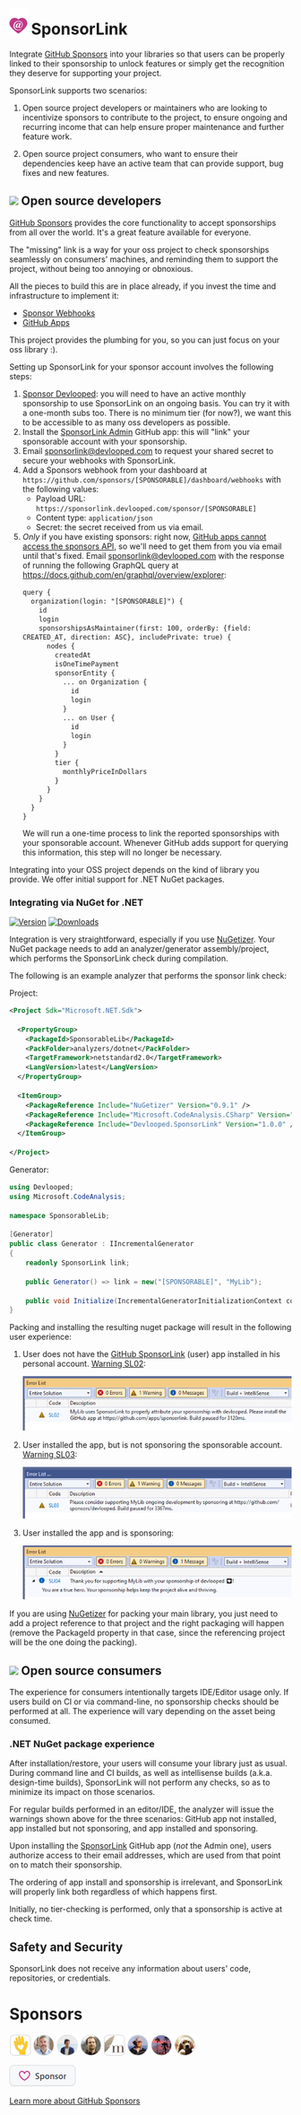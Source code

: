 # ![](https://github.com/devlooped/SponsorLink/raw/main/assets/img/sponsorlink-32.png) SponsorLink 

Integrate [GitHub Sponsors](https://github.com/sponsors) into your libraries so that 
users can be properly linked to their sponsorship to unlock features or simply get 
the recognition they deserve for supporting your project.

SponsorLink supports two scenarios:

1. Open source project developers or maintainers who are looking to incentivize 
   sponsors to contribute to the project, to ensure ongoing and recurring income 
   that can help ensure proper maintenance and further feature work.

2. Open source project consumers, who want to ensure their dependencies keep have 
   an active team that can provide support, bug fixes and new features.

## ![](https://avatars.githubusercontent.com/in/281005?s=24&u=20155dd9bc48951a962b40289bf40fd4d0e758e9&v=4) Open source developers

[GitHub Sponsors](https://github.com/sponsors) provides the core functionality to 
accept sponsorships from all over the world. It's a great feature available for 
everyone. 

The "missing" link is a way for your oss project to check sponsorships seamlessly 
on consumers' machines, and reminding them to support the project, without being 
too annoying or obnoxious. 

All the pieces to build this are in place already, if you invest the time and 
infrastructure to implement it: 

- [Sponsor Webhooks](https://docs.github.com/en/sponsors/integrating-with-github-sponsors/configuring-webhooks-for-events-in-your-sponsored-account)
- [GitHub Apps](https://docs.github.com/en/developers/apps/getting-started-with-apps)

This project provides the plumbing for you, so you can just focus on your oss library :).

Setting up SponsorLink for your sponsor account involves the following steps:

1. [Sponsor Devlooped](https://github.com/sponsors/devlooped): you will need to have 
   an active monthly sponsorship to use SponsorLink on an ongoing basis. You can try 
   it with a one-month subs too. There is no minimum tier (for now?), we want this to 
   be accessible to as many oss developers as possible.
2. Install the [SponsorLink Admin](https://github.com/apps/sponsorlink-admin) GitHub
   app: this will "link" your sponsorable account with your sponsorship.
3. Email sponsorlink@devlooped.com to request your shared secret to secure your webhooks 
   with SponsorLink.
4. Add a Sponsors webhook from your dashboard at `https://github.com/sponsors/[SPONSORABLE]/dashboard/webhooks` with the following values:
   * Payload URL: `https://sponsorlink.devlooped.com/sponsor/[SPONSORABLE]`
   * Content type: `application/json`
   * Secret: the secret received from us via email.
5. *Only* if you have existing sponsors: right now, [GitHub apps cannot access the sponsors API](https://github.com/orgs/community/discussions/44226), so we'll need to get them from you via email until 
   that's fixed. Email sponsorlink@devlooped.com with the response of running the following 
   GraphQL query at https://docs.github.com/en/graphql/overview/explorer:
   ```
   query { 
     organization(login: "[SPONSORABLE]") {
       id
       login
       sponsorshipsAsMaintainer(first: 100, orderBy: {field: CREATED_AT, direction: ASC}, includePrivate: true) {
         nodes {
           createdAt
           isOneTimePayment
           sponsorEntity {
             ... on Organization {
               id
               login
             }
             ... on User {
               id
               login
             }
           }
           tier {
             monthlyPriceInDollars
           }
         }
       }
     }
   }
   ```
   We will run a one-time process to link the reported sponsorships with your sponsorable account.
   Whenever GitHub adds support for querying this information, this step will no longer be necessary.

Integrating into your OSS project depends on the kind of library you provide. 
We offer initial support for .NET NuGet packages.

### Integrating via NuGet for .NET

[![Version](https://img.shields.io/nuget/vpre/Devlooped.SponsorLink.svg?color=royalblue)](https://www.nuget.org/packages/Devlooped.SponsorLink)
[![Downloads](https://img.shields.io/nuget/dt/Devlooped.SponsorLink.svg?color=green)](https://www.nuget.org/packages/Devlooped.SponsorLink)

Integration is very straightforward, especially if you use [NuGetizer](https://github.com/devlooped/nugetizer/).
Your NuGet package needs to add an analyzer/generator assembly/project, which performs the 
SponsorLink check during compilation. 

The following is an example analyzer that performs the sponsor link check:

Project:
```xml
<Project Sdk="Microsoft.NET.Sdk">

  <PropertyGroup>
    <PackageId>SponsorableLib</PackageId>
    <PackFolder>analyzers/dotnet</PackFolder>
    <TargetFramework>netstandard2.0</TargetFramework>
    <LangVersion>latest</LangVersion>
  </PropertyGroup>

  <ItemGroup>
    <PackageReference Include="NuGetizer" Version="0.9.1" />
    <PackageReference Include="Microsoft.CodeAnalysis.CSharp" Version="4.3.1" Pack="false" />
    <PackageReference Include="Devlooped.SponsorLink" Version="1.0.0" />
  </ItemGroup>
  
</Project>
```

Generator:
```csharp
using Devlooped;
using Microsoft.CodeAnalysis;

namespace SponsorableLib;

[Generator]
public class Generator : IIncrementalGenerator
{
    readonly SponsorLink link;

    public Generator() => link = new("[SPONSORABLE]", "MyLib");

    public void Initialize(IncrementalGeneratorInitializationContext context) => link.Initialize(context);
}
```

Packing and installing the resulting nuget package will result in the following user 
experience:

1. User does not have the [GitHub SponsorLink](https://github.com/apps/sponsorlink) (user) 
   app installed in his personal account. [Warning SL02](/docs/SL02.md):

   ![Screenshot of build warning SL02 stating app is not installed](/assets/img/VS-SL02.png)

2. User installed the app, but is not sponsoring the sponsorable account. 
   [Warning SL03](/docs/SL03.md):

   ![Screenshot of build warning SL04 stating user is not a sponsor](/assets/img/VS-SL03.png)

3. User installed the app and is sponsoring:

   ![Screenshot of build info SL04 thanking the user user for sponsoring](/assets/img/VS-SL04.png)


If you are using [NuGetizer](https://github.com/devlooped/nugetizer/) for packing your main 
library, you just need to add a project reference to that project and the right packaging 
will happen (remove the PackageId property in that case, since the referencing project will 
be the one doing the packing).


## ![](https://avatars.githubusercontent.com/in/279204?s=24&u=d13eed8cef2b965c8bb34f6298b4edac31688c5a&v=4) Open source consumers

The experience for consumers intentionally targets IDE/Editor usage only. If users build 
on CI or via command-line, no sponsorship checks should be performed at all. The experience 
will vary depending on the asset being consumed.

### .NET NuGet package experience

After installation/restore, your users will consume your library just as usual. During 
command line and CI builds, as well as intellisense builds (a.k.a. design-time builds), 
SponsorLink will not perform any checks, so as to minimize its impact on those scenarios.

For regular builds performed in an editor/IDE, the analyzer will issue the warnings 
shown above for the three scenarios: GitHub app not installed, app installed but not 
sponsoring, and app installed and sponsoring.

Upon installing the [SponsorLink](https://github.com/apps/sponsorlink) GitHub 
app (*not* the Admin one), users authorize access to their email addresses, which are 
used from that point on to match their sponsorship. 

The ordering of app install and sponsorship is irrelevant, and SponsorLink will properly 
link both regardless of which happens first.

Initially, no tier-checking is performed, only that a sponsorship is active at check 
time.


## Safety and Security

SponsorLink does not receive any information about users' code, repositories, or credentials. 


<!-- include https://github.com/devlooped/sponsors/raw/main/footer.md -->
# Sponsors 

<!-- sponsors.md -->
[![Clarius Org](https://raw.githubusercontent.com/devlooped/sponsors/main/.github/avatars/clarius.png "Clarius Org")](https://github.com/clarius)
[![Christian Findlay](https://raw.githubusercontent.com/devlooped/sponsors/main/.github/avatars/MelbourneDeveloper.png "Christian Findlay")](https://github.com/MelbourneDeveloper)
[![C. Augusto Proiete](https://raw.githubusercontent.com/devlooped/sponsors/main/.github/avatars/augustoproiete.png "C. Augusto Proiete")](https://github.com/augustoproiete)
[![Kirill Osenkov](https://raw.githubusercontent.com/devlooped/sponsors/main/.github/avatars/KirillOsenkov.png "Kirill Osenkov")](https://github.com/KirillOsenkov)
[![MFB Technologies, Inc.](https://raw.githubusercontent.com/devlooped/sponsors/main/.github/avatars/MFB-Technologies-Inc.png "MFB Technologies, Inc.")](https://github.com/MFB-Technologies-Inc)
[![SandRock](https://raw.githubusercontent.com/devlooped/sponsors/main/.github/avatars/sandrock.png "SandRock")](https://github.com/sandrock)
[![Eric C](https://raw.githubusercontent.com/devlooped/sponsors/main/.github/avatars/eeseewy.png "Eric C")](https://github.com/eeseewy)
[![Andy Gocke](https://raw.githubusercontent.com/devlooped/sponsors/main/.github/avatars/agocke.png "Andy Gocke")](https://github.com/agocke)


<!-- sponsors.md -->

[![Sponsor this project](https://raw.githubusercontent.com/devlooped/sponsors/main/sponsor.png "Sponsor this project")](https://github.com/sponsors/devlooped)
&nbsp;

[Learn more about GitHub Sponsors](https://github.com/sponsors)

<!-- https://github.com/devlooped/sponsors/raw/main/footer.md -->

